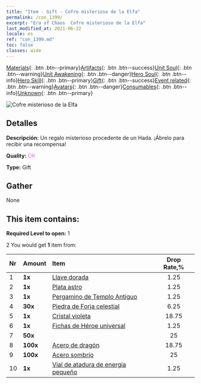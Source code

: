 ```yaml
---
title: "Item - Gift - Cofre misterioso de la Elfa"
permalink: /con_1399/
excerpt: "Era of Chaos  Cofre misterioso de la Elfa"
last_modified_at: 2021-06-22
locale: es
ref: "con_1399.md"
toc: false
classes: wide
---
```

 [Materials](/ItemsES/){: .btn .btn--primary}[Artifacts](/ItemsES/Artifacts/){: .btn .btn--success}[Unit Soul](/ItemsES/UnitSoul/){: .btn .btn--warning}[Unit Awakening](/ItemsES/UnitAwakening/){: .btn .btn--danger}[Hero Soul](/ItemsES/HeroSoul/){: .btn .btn--info}[Hero Skill](/ItemsES/HeroSkill/){: .btn .btn--primary}[Gift](/ItemsES/Gift/){: .btn .btn--success}[Event related](/ItemsES/Events/){: .btn .btn--warning}[Avatars](/ItemsES/Avatars/){: .btn .btn--danger}[Consumables](/ItemsES/Consumables/){: .btn .btn--info}[Unknown](/ItemsES/Unknown/){: .btn .btn--primary}

 ![Cofre misterioso de la Elfa](/images/t/i_907013.png)

## Detalles
 **Descripción:** Un regalo misterioso procedente de un Hada. ¡Ábrelo para recibir una recompensa!

 **Quality:** <span style="color: #DA70D6">OK</span>

 **Type:** Gift

## Gather

  None

## This item contains:

 **Required Level to open:** 1

 2 You would get **1** item  from:

  | Nr | Amount |     Item    | Drop Rate,% |
  |:---|:-------|:------------|:---------:|
  | 1 |  **1x** | [Llave dorada](/ItemsES/con_783/) | 1.25 | 
  | 2 |  **1x** | [Plata astro](/ItemsES/con_969/) | 1.25 | 
  | 3 |  **1x** | [Pergamino de Templo Antiguo](/ItemsES/con_697/) | 1.25 | 
  | 4 |  **30x** | [Piedra de Forja celestial](/ItemsES/art_188/) | 6.25 | 
  | 5 |  **1x** | [Cristal violeta](/ItemsES/con_720/) | 18.75 | 
  | 6 |  **1x** | [Fichas de Héroe universal](/ItemsES/her_358/) | 1.25 | 
  | 7 |  **50x** | <i class="fas fa-gem"/> | 25 | 
  | 8 |  **100x** | [Acero de dragón](/ItemsES/con_880/) | 18.75 | 
  | 9 |  **100x** | [Acero sombrío](/ItemsES/con_881/) | 25 | 
  | 10 |  **1x** | [Vial de atadura de energía pequeño](/ItemsES/con_724/) | 1.25 | 
